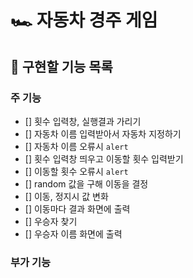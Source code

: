 # 🏎️ 자동차 경주 게임

## 🎯 구현할 기능 목록

### 주 기능
- [] 횟수 입력창, 실행결과 가리기
- [] 자동차 이름 입력받아서 자동차 지정하기
- [] 자동차 이름 오류시 `alert`
- [] 횟수 입력창 띄우고 이동할 횟수 입력받기
- [] 이동할 횟수 오류시 `alert`
- [] random 값을 구해 이동을 결정
- [] 이동, 정지시 값 변화
- [] 이동마다 결과 화면에 출력
- [] 우승자 찾기
- [] 우승자 이름 화면에 출력

### 부가 기능